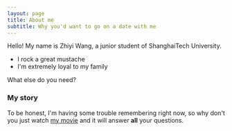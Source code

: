 ```yaml
---
layout: page
title: About me
subtitle: Why you'd want to go on a date with me
---
```


Hello! My name is Zhiyi Wang, a junior student of ShanghaiTech University.

- I rock a great mustache
- I'm extremely loyal to my family

What else do you need?

### My story

To be honest, I'm having some trouble remembering right now, so why don't you just watch [my movie](https://en.wikipedia.org/wiki/The_Princess_Bride_%28film%29) and it will answer **all** your questions.
